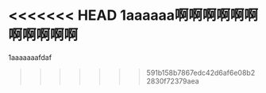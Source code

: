 <<<<<<< HEAD
1aaaaaa啊啊啊啊啊啊啊啊啊啊啊
=======
1aaaaaaafdaf
>>>>>>> 591b158b7867edc42d6af6e08b22830f72379aea
